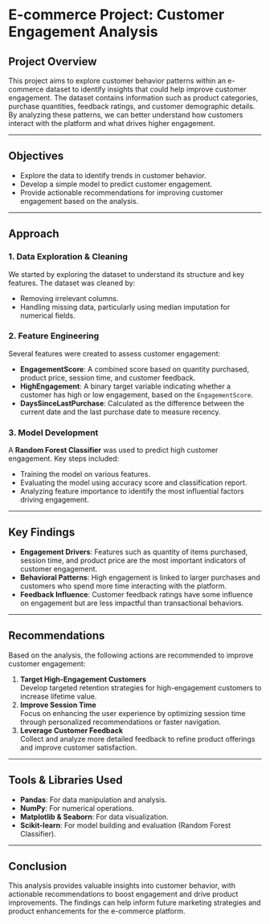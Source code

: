# E-commerce Project: Customer Engagement Analysis

## **Project Overview**
This project aims to explore customer behavior patterns within an e-commerce dataset to identify insights that could help improve customer engagement. The dataset contains information such as product categories, purchase quantities, feedback ratings, and customer demographic details. By analyzing these patterns, we can better understand how customers interact with the platform and what drives higher engagement.

---

## **Objectives**
- Explore the data to identify trends in customer behavior.
- Develop a simple model to predict customer engagement.
- Provide actionable recommendations for improving customer engagement based on the analysis.

---

## **Approach**

### **1. Data Exploration & Cleaning**
We started by exploring the dataset to understand its structure and key features. The dataset was cleaned by:
- Removing irrelevant columns.
- Handling missing data, particularly using median imputation for numerical fields.

### **2. Feature Engineering**
Several features were created to assess customer engagement:
- **EngagementScore**: A combined score based on quantity purchased, product price, session time, and customer feedback.
- **HighEngagement**: A binary target variable indicating whether a customer has high or low engagement, based on the `EngagementScore`.
- **DaysSinceLastPurchase**: Calculated as the difference between the current date and the last purchase date to measure recency.

### **3. Model Development**
A **Random Forest Classifier** was used to predict high customer engagement. Key steps included:
- Training the model on various features.
- Evaluating the model using accuracy score and classification report.
- Analyzing feature importance to identify the most influential factors driving engagement.

---

## **Key Findings**
- **Engagement Drivers**: Features such as quantity of items purchased, session time, and product price are the most important indicators of customer engagement.
- **Behavioral Patterns**: High engagement is linked to larger purchases and customers who spend more time interacting with the platform.
- **Feedback Influence**: Customer feedback ratings have some influence on engagement but are less impactful than transactional behaviors.

---

## **Recommendations**
Based on the analysis, the following actions are recommended to improve customer engagement:
1. **Target High-Engagement Customers**  
   Develop targeted retention strategies for high-engagement customers to increase lifetime value.
2. **Improve Session Time**  
   Focus on enhancing the user experience by optimizing session time through personalized recommendations or faster navigation.
3. **Leverage Customer Feedback**  
   Collect and analyze more detailed feedback to refine product offerings and improve customer satisfaction.

---

## **Tools & Libraries Used**
- **Pandas**: For data manipulation and analysis.
- **NumPy**: For numerical operations.
- **Matplotlib & Seaborn**: For data visualization.
- **Scikit-learn**: For model building and evaluation (Random Forest Classifier).

---

## **Conclusion**
This analysis provides valuable insights into customer behavior, with actionable recommendations to boost engagement and drive product improvements. The findings can help inform future marketing strategies and product enhancements for the e-commerce platform.
